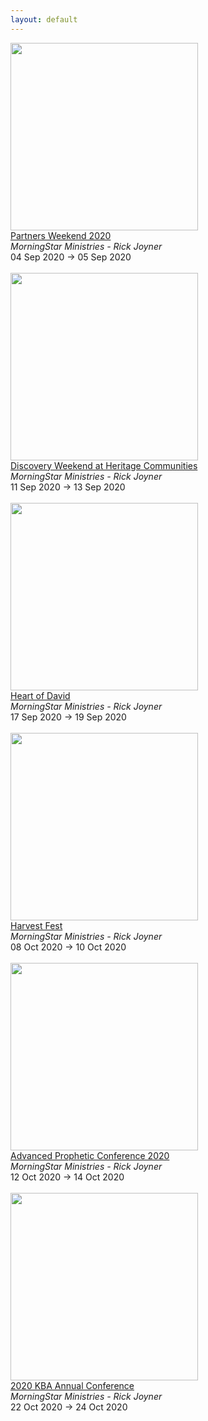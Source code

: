 ```yaml
---
layout: default
---
```


<a target='_blank' href='/events/partners-weekend-2020'><img style='width:300px;height250px;' src='https://msm.morningstarministries.org/sites/prod.morningstarministries.org/files/styles/bootstrap3_col6_photo/public/event-images/PWE20%20FB.jpg?itok=RtNmLolw'></a><br><a target='_blank' href='/events/partners-weekend-2020'>Partners Weekend 2020</a><br><i>MorningStar Ministries - Rick Joyner</i><br>04 Sep 2020 -> 05 Sep 2020<br><br><a target='_blank' href='/events/discovery-weekend-heritage-communities'><img style='width:300px;height250px;' src='https://msm.morningstarministries.org/sites/prod.morningstarministries.org/files/styles/bootstrap3_col6_photo/public/event-images/Discovery%20Weekend%202019%20600x%20600.jpg?itok=tFwdcOGO'></a><br><a target='_blank' href='/events/discovery-weekend-heritage-communities'>Discovery Weekend at Heritage Communities</a><br><i>MorningStar Ministries - Rick Joyner</i><br>11 Sep 2020 -> 13 Sep 2020<br><br><a target='_blank' href='/events/heart-david'><img style='width:300px;height250px;' src='https://msm.morningstarministries.org/sites/prod.morningstarministries.org/files/styles/bootstrap3_col6_photo/public/event-images/SMSquareSEPT.jpg?itok=eKZkpMAc'></a><br><a target='_blank' href='/events/heart-david'>Heart of David</a><br><i>MorningStar Ministries - Rick Joyner</i><br>17 Sep 2020 -> 19 Sep 2020<br><br><a target='_blank' href='/events/harvest-fest'><img style='width:300px;height250px;' src='https://msm.morningstarministries.org/sites/prod.morningstarministries.org/files/styles/bootstrap3_col6_photo/public/event-images/HF20%20Square.jpg?itok=mOc3jUSL'></a><br><a target='_blank' href='/events/harvest-fest'>Harvest Fest</a><br><i>MorningStar Ministries - Rick Joyner</i><br>08 Oct 2020 -> 10 Oct 2020<br><br><a target='_blank' href='/events/advanced-prophetic-conference-2020'><img style='width:300px;height250px;' src='https://msm.morningstarministries.org/sites/prod.morningstarministries.org/files/styles/bootstrap3_col6_photo/public/event-images/AP20%20Square.jpg?itok=3N-de4tT'></a><br><a target='_blank' href='/events/advanced-prophetic-conference-2020'>Advanced Prophetic Conference 2020</a><br><i>MorningStar Ministries - Rick Joyner</i><br>12 Oct 2020 -> 14 Oct 2020<br><br><a target='_blank' href='/events/2020-kba-annual-conference'><img style='width:300px;height250px;' src='https://msm.morningstarministries.org/sites/prod.morningstarministries.org/files/styles/bootstrap3_col6_photo/public/event-images/KBA20%20Square.jpg?itok=pCJ08K7Q'></a><br><a target='_blank' href='/events/2020-kba-annual-conference'>2020 KBA Annual Conference</a><br><i>MorningStar Ministries - Rick Joyner</i><br>22 Oct 2020 -> 24 Oct 2020<br><br>